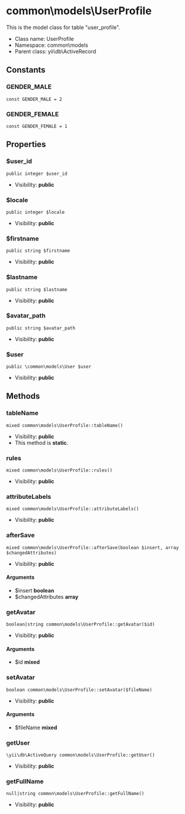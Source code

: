 common\models\UserProfile
===============

This is the model class for table &quot;user_profile&quot;.




* Class name: UserProfile
* Namespace: common\models
* Parent class: yii\db\ActiveRecord



Constants
----------


### GENDER_MALE

    const GENDER_MALE = 2





### GENDER_FEMALE

    const GENDER_FEMALE = 1





Properties
----------


### $user_id

    public integer $user_id





* Visibility: **public**


### $locale

    public integer $locale





* Visibility: **public**


### $firstname

    public string $firstname





* Visibility: **public**


### $lastname

    public string $lastname





* Visibility: **public**


### $avatar_path

    public string $avatar_path





* Visibility: **public**


### $user

    public \common\models\User $user





* Visibility: **public**


Methods
-------


### tableName

    mixed common\models\UserProfile::tableName()





* Visibility: **public**
* This method is **static**.




### rules

    mixed common\models\UserProfile::rules()





* Visibility: **public**




### attributeLabels

    mixed common\models\UserProfile::attributeLabels()





* Visibility: **public**




### afterSave

    mixed common\models\UserProfile::afterSave(boolean $insert, array $changedAttributes)





* Visibility: **public**


#### Arguments
* $insert **boolean**
* $changedAttributes **array**



### getAvatar

    boolean|string common\models\UserProfile::getAvatar($id)





* Visibility: **public**


#### Arguments
* $id **mixed**



### setAvatar

    boolean common\models\UserProfile::setAvatar($fileName)





* Visibility: **public**


#### Arguments
* $fileName **mixed**



### getUser

    \yii\db\ActiveQuery common\models\UserProfile::getUser()





* Visibility: **public**




### getFullName

    null|string common\models\UserProfile::getFullName()





* Visibility: **public**


